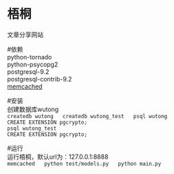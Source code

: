 梧桐
================
文章分享网站  

#依赖  
python-tornado  
python-psycopg2  
postgresql-9.2  
postgresql-contrib-9.2  
[memcached](http://memcached.org/)  

#安装  
创建数据库wutong  
`createdb wutong  
createdb wutong_test  
psql wutong`  
`CREATE EXTENSION pgcrypto;`  
`psql wutong_test`  
`CREATE EXTENSION pgcrypto;`  

#运行   
运行梧桐，默认url为：127.0.0.1:8888  
`memcached  
python test/models.py  
python main.py`  
